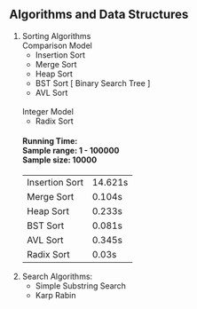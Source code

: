 ## Algorithms and Data Structures

<ol>
	<li>Sorting Algorithms
		<br/>
		Comparison Model
		<ul>
			<li>
				Insertion Sort
			</li>
			<li>
				Merge Sort
			</li>
			<li>
			    Heap Sort
		    </li>
		    <li>
		        BST Sort [ Binary Search Tree ]
		    </li>
		    <li>
		    	AVL Sort
		    </li>
		</ul>
		<br/>
		Integer Model
		<ul>
			<li>
				Radix Sort
			</li>
		</ul>
		<h4>
			Running Time:<br/>
			Sample range: 1 - 100000<br/>
			Sample size: 10000<br/>
		</h4>
		<table>
			<tr>
				<td>Insertion Sort</td>
				<td>14.621s</td>
			</tr>
			<tr>
				<td>Merge Sort</td>
				<td>0.104s</td>
			</tr>
			<tr>
				<td>Heap Sort</td>
				<td>0.233s</td>
			</tr>
			<tr>
				<td>BST Sort</td>
				<td>0.081s</td>
			</tr>
			<tr>
				<td>AVL Sort</td>
				<td>0.345s</td>
			</tr>
			<tr>
				<td>Radix Sort</td>
				<td>0.03s</td>
			</tr>
		</table>
	</li>
	<li>
		Search Algorithms:
		<ul>
			<li>
				Simple Substring Search
			</li>
			<li>
				Karp Rabin
			</li>
		</ul>
	</li>
</ol>